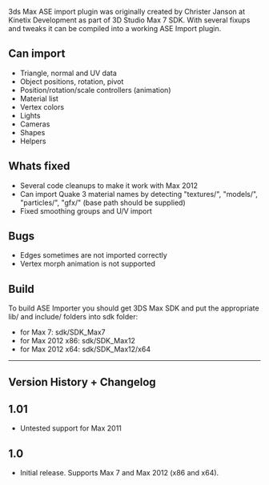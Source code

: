 3ds Max ASE import plugin was originally created by Christer Janson at Kinetix Development as part of 3D Studio Max 7 SDK.
With several fixups and tweaks it can be compiled into a working ASE Import plugin.

Can import
------
- Triangle, normal and UV data
- Object positions, rotation, pivot
- Position/rotation/scale controllers (animation)
- Material list
- Vertex colors
- Lights
- Cameras
- Shapes
- Helpers

Whats fixed
------
- Several code cleanups to make it work with Max 2012
- Can import Quake 3 material names by detecting "textures/", "models/", "particles/", "gfx/" (base path should be supplied)
- Fixed smoothing groups and U/V import

Bugs
------
- Edges sometimes are not imported correctly
- Vertex morph animation is not supported

Build
------
To build ASE Importer you should get 3DS Max SDK and put the appropriate lib/ and include/ folders into sdk folder:
- for Max 7: sdk/SDK_Max7
- for Max 2012 x86: sdk/SDK_Max12
- for Max 2012 x64: sdk/SDK_Max12/x64

--------------------------------------------------------------------------------
 Version History + Changelog
--------------------------------------------------------------------------------

1.01
------
- Untested support for Max 2011

1.0
------
- Initial release. Supports Max 7 and Max 2012 (x86 and x64).